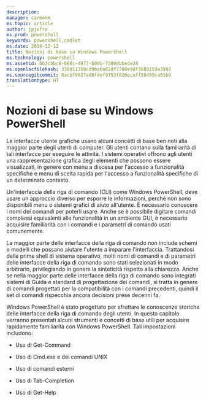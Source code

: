 ```yaml
---
description: 
manager: carmonm
ms.topic: article
author: jpjofre
ms.prod: powershell
keywords: powershell,cmdlet
ms.date: 2016-12-12
title: Nozioni di base su Windows PowerShell
ms.technology: powershell
ms.assetid: 6b3cbbc8-060c-4877-b00b-7300dbbe4e28
ms.openlocfilehash: 338d11350cd9baba82df7700e9df3688259a3907
ms.sourcegitcommit: 8acbf9827ad8f4ef9753f826ecaff58495ca51b0
translationtype: HT
---
```

# <a name="windows-powershell-basics"></a>Nozioni di base su Windows PowerShell
Le interfacce utente grafiche usano alcuni concetti di base ben noti alla maggior parte degli utenti di computer. Gli utenti contano sulla familiarità di tali interfacce per eseguire le attività. I sistemi operativi offrono agli utenti una rappresentazione grafica degli elementi che possono essere visualizzati, in genere con menu a discesa per l'accesso a funzionalità specifiche e menu di scelta rapida per l'accesso a funzionalità specifiche di un determinato contesto.

Un'interfaccia della riga di comando (CLI) come Windows PowerShell, deve usare un approccio diverso per esporre le informazioni, perché non sono disponibili menu o sistemi grafici di aiuto all'utente. È necessario conoscere i nomi dei comandi per poterli usare. Anche se è possibile digitare comandi complessi equivalenti alle funzionalità in un ambiente GUI, è necessario acquisire familiarità con i comandi e i parametri di comando usati comunemente.

La maggior parte delle interfacce della riga di comando non include schemi o modelli che possano aiutare l'utente a imparare l'interfaccia. Trattandosi delle prime shell di sistema operativo, molti nomi di comandi e di parametri delle interfacce della riga di comando sono stati selezionati in modo arbitrario, privilegiando in genere la sinteticità rispetto alla chiarezza. Anche se nella maggior parte delle interfacce della riga di comando sono integrati sistemi di Guida e standard di progettazione dei comandi, si tratta in genere di comandi progettati per la compatibilità con i comandi precedenti, quindi il set di comandi rispecchia ancora decisioni prese decenni fa.

Windows PowerShell è stato progettato per sfruttare le conoscenze storiche delle interfacce della riga di comando degli utenti. In questo capitolo verranno presentati alcuni strumenti e concetti di base utili per acquisire rapidamente familiarità con Windows PowerShell. Tali impostazioni includono:

-   Uso di Get-Command

-   Uso di Cmd.exe e dei comandi UNIX

-   Uso di comandi esterni

-   Uso di Tab-Completion

-   Uso di Get-Help


